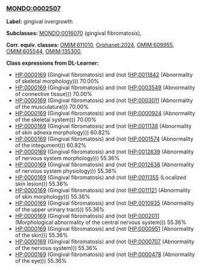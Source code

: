 
### [MONDO:0002507](http://purl.obolibrary.org/obo/MONDO_0002507)
**Label:** gingival overgrowth

**Subclasses:** [MONDO:0016070](http://purl.obolibrary.org/obo/MONDO_0016070) (gingival fibromatosis), 

**Corr. equiv. classes:** [OMIM:611010](http://purl.obolibrary.org/obo/OMIM_611010), [Orphanet:2024](http://www.orpha.net/ORDO/Orphanet_2024), [OMIM:609955](http://purl.obolibrary.org/obo/OMIM_609955), [OMIM:605544](http://purl.obolibrary.org/obo/OMIM_605544), [OMIM:135300](http://purl.obolibrary.org/obo/OMIM_135300), 

**Class expressions from DL-Learner:**

- [HP:0000169](http://purl.obolibrary.org/obo/HP_0000169) (Gingival fibromatosis) and (not ([HP:0011842](http://purl.obolibrary.org/obo/HP_0011842) (Abnormality of skeletal morphology))) 70.00%
- [HP:0000169](http://purl.obolibrary.org/obo/HP_0000169) (Gingival fibromatosis) and (not ([HP:0003549](http://purl.obolibrary.org/obo/HP_0003549) (Abnormality of connective tissue))) 70.00%
- [HP:0000169](http://purl.obolibrary.org/obo/HP_0000169) (Gingival fibromatosis) and (not ([HP:0003011](http://purl.obolibrary.org/obo/HP_0003011) (Abnormality of the musculature))) 70.00%
- [HP:0000169](http://purl.obolibrary.org/obo/HP_0000169) (Gingival fibromatosis) and (not ([HP:0000924](http://purl.obolibrary.org/obo/HP_0000924) (Abnormality of the skeletal system))) 70.00%
- [HP:0000169](http://purl.obolibrary.org/obo/HP_0000169) (Gingival fibromatosis) and (not ([HP:0011138](http://purl.obolibrary.org/obo/HP_0011138) (Abnormality of skin adnexa morphology))) 60.82%
- [HP:0000169](http://purl.obolibrary.org/obo/HP_0000169) (Gingival fibromatosis) and (not ([HP:0001574](http://purl.obolibrary.org/obo/HP_0001574) (Abnormality of the integument))) 60.82%
- [HP:0000169](http://purl.obolibrary.org/obo/HP_0000169) (Gingival fibromatosis) and (not ([HP:0012639](http://purl.obolibrary.org/obo/HP_0012639) (Abnormality of nervous system morphology))) 55.36%
- [HP:0000169](http://purl.obolibrary.org/obo/HP_0000169) (Gingival fibromatosis) and (not ([HP:0012638](http://purl.obolibrary.org/obo/HP_0012638) (Abnormality of nervous system physiology))) 55.36%
- [HP:0000169](http://purl.obolibrary.org/obo/HP_0000169) (Gingival fibromatosis) and (not ([HP:0011355](http://purl.obolibrary.org/obo/HP_0011355) (Localized skin lesion))) 55.36%
- [HP:0000169](http://purl.obolibrary.org/obo/HP_0000169) (Gingival fibromatosis) and (not ([HP:0011121](http://purl.obolibrary.org/obo/HP_0011121) (Abnormality of skin morphology))) 55.36%
- [HP:0000169](http://purl.obolibrary.org/obo/HP_0000169) (Gingival fibromatosis) and (not ([HP:0010935](http://purl.obolibrary.org/obo/HP_0010935) (Abnormality of the upper urinary tract))) 55.36%
- [HP:0000169](http://purl.obolibrary.org/obo/HP_0000169) (Gingival fibromatosis) and (not ([HP:0002011](http://purl.obolibrary.org/obo/HP_0002011) (Morphological abnormality of the central nervous system))) 55.36%
- [HP:0000169](http://purl.obolibrary.org/obo/HP_0000169) (Gingival fibromatosis) and (not ([HP:0000951](http://purl.obolibrary.org/obo/HP_0000951) (Abnormality of the skin))) 55.36%
- [HP:0000169](http://purl.obolibrary.org/obo/HP_0000169) (Gingival fibromatosis) and (not ([HP:0000707](http://purl.obolibrary.org/obo/HP_0000707) (Abnormality of the nervous system))) 55.36%
- [HP:0000169](http://purl.obolibrary.org/obo/HP_0000169) (Gingival fibromatosis) and (not ([HP:0000478](http://purl.obolibrary.org/obo/HP_0000478) (Abnormality of the eye))) 55.36%



